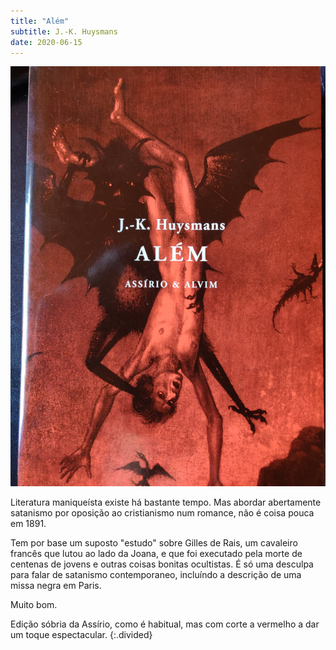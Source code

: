 ```yaml
---
title: "Além"
subtitle: J.-K. Huysmans
date: 2020-06-15
---
```


![Além](assets/images/bk_20.jpg)

Literatura maniqueísta existe há bastante tempo. Mas abordar abertamente satanismo por oposição ao cristianismo num romance, não é coisa pouca em 1891.

Tem por base um suposto "estudo" sobre Gilles de Rais, um cavaleiro francês que lutou ao lado da Joana, e que foi executado pela morte de centenas de jovens e outras coisas bonitas ocultistas.
É só uma desculpa para falar de satanismo contemporaneo, incluíndo a descrição de uma missa negra em Paris.

Muito bom.

Edição sóbria da Assírio, como é habitual, mas com corte a vermelho a dar um toque espectacular.
{:.divided}